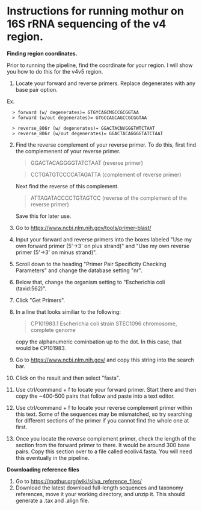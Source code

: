 # Instructions for running mothur on 16S rRNA sequencing of the v4 region.

**Finding region coordinates.**

Prior to running the pipeline, find the coordinate for your region. I will show you how to do this for the v4v5 region.
1) Locate your forward and reverse primers. Replace degenerates with any base pair option. 
  
  Ex. 
      
      > forward (w/ degenerates)= GTGYCAGCMGCCGCGGTAA
      > forward (w/out degenerates)= GTGCCAGCAGCCGCGGTAA
      
      > reverse_806r (w/ degenerates)= GGACTACNVGGGTWTCTAAT
      > reverse_806r (w/out degenerates)= GGACTACAGGGGTATCTAAT
      
2) Find the reverse complement of your reverse primer. To do this, first find the complemenent of your reverse primer.     
    > GGACTACAGGGGTATCTAAT (reverse primer)
    
    > CCTGATGTCCCCATAGATTA (complement of reverse primer)
    
    Next find the reverse of this complement. 
    
    > ATTAGATACCCCTGTAGTCC (reverse of the complement of the reverse primer)
    
    Save this for later use.
3) Go to https://www.ncbi.nlm.nih.gov/tools/primer-blast/
4) Input your forward and reverse primers into the boxes labeled "Use my own forward primer (5'->3' on plus strand)" and "Use my own reverse primer (5'->3' on minus strand)".
5) Scroll down to the heading "Primer Pair Specificity Checking Parameters" and change the database setting "nr". 
6) Below that, change the organism setting to "Escherichia coli (taxid:562)".
7) Click "Get Primers".
8) In a line that looks similiar to the following:
   >CP101983.1 Escherichia coli strain STEC1096 chromosome, complete genome
   
   copy the alphanumeric cominbation up to the dot. In this case, that would be CP101983.
9) Go to https://www.ncbi.nlm.nih.gov/ and copy this string into the search bar.
10) Click on the result and then select "fasta".
11) Use ctrl/command + f to locate your forward primer. Start there and then copy the ~400-500 pairs that follow and paste into a text editor.
12) Use ctrl/command + f to locate your reverse complement primer within this text. Some of the sequences may be mismatched, so try searching for different sections of the primer if you cannot find the whole one at first.
13) Once you locate the reverse complement primer, check the length of the section from the forward primer to there. It would be around 300 base pairs. Copy this section over to a file called ecoliv4.fasta. You will need this eventually in the pipeline.


**Downloading reference files**
1) Go to https://mothur.org/wiki/silva_reference_files/
2) Download the latest download full-length sequences and taxonomy references, move it your working directory, and unzip it. This should generate a .tax and .align file.
